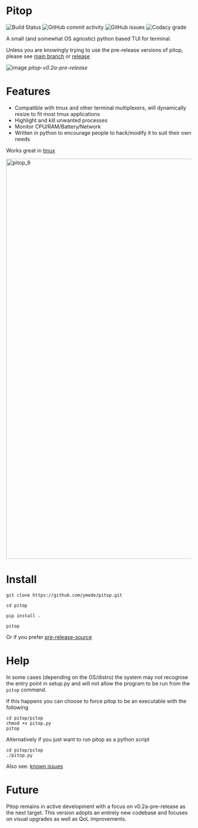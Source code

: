 # Pitop
![Build Status](https://github.com/ymode/pitop/actions/workflows/python-app.yml/badge.svg) ![GitHub commit activity](https://img.shields.io/github/commit-activity/w/ymode/pitop) ![GitHub issues](https://img.shields.io/github/issues/ymode/pitop) ![Codacy grade](https://img.shields.io/codacy/grade/bb24b7cc66374668848cc02d4a3a5396)


A small (and somewhat OS agnostic) python based TUI for terminal.

Unless you are knowingly trying to use the pre-release versions of pitop, please see [main branch](https://github.com/ymode/pitop/tree/main) or [release](https://github.com/ymode/pitop/releases/tag/v0.1.1-alpha)

![image](https://github.com/ymode/pitop/assets/5312047/e4550f6e-5f0e-40d0-b738-35e2dc04c971)
_pitop-v0.2a-pre-release_


# Features
+ Compatible with tmux and other terminal multiplexers, will dynamically resize to fit most tmux applications
+ Highlight and kill unwanted processes
+ Monitor CPU/RAM/Battery/Network
+ Written in python to encourage people to hack/modify it to suit their own needs
  
Works great in [tmux](https://github.com/tmux/tmux)

<img width="1087" alt="pitop_9" src="https://github.com/ymode/pitop/assets/5312047/7a8b4219-4fe1-4bc7-b529-be2c2dec6fa9">



# Install

```
git clone https://github.com/ymode/pitop.git

cd pitop

pip install . 

pitop

```
Or if you prefer [pre-release-source](https://github.com/ymode/pitop/releases/tag/v0.1.1-alpha)
# Help

In some cases (depending on the OS/distro) the system may not recognise the entry point in setup.py and will not allow the program to be run from the  ``` pitop ``` command.

If this happens you can choose to force pitop to be an executable with the following 

```
cd pitop/pitop
chmod +x pitop.py
pitop

```

Alternatively if you just want to run pitop as a python script

```
cd pitop/pitop
./pitop.py

```
Also see: [known issues](https://github.com/ymode/pitop/issues)

# Future
Pitop remains in active development with a focus on v0.2a-pre-release as the next target. This version adopts an entirely new codebase and focuses on visual upgrades as well as QoL improvements.






